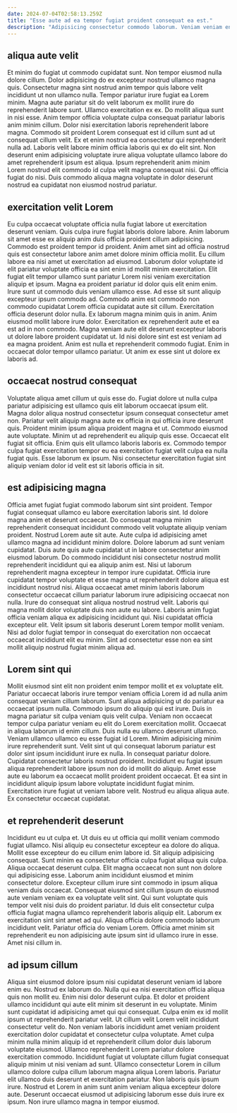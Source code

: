 ```yaml
---
date: 2024-07-04T02:58:13.259Z
title: "Esse aute ad ea tempor fugiat proident consequat ea est."
description: "Adipisicing consectetur commodo laborum. Veniam veniam enim consequat non ullamco nostrud pariatur exercitation."
---
```



## aliqua aute velit

Et minim do fugiat ut commodo cupidatat sunt. Non tempor eiusmod nulla dolore cillum. Dolor adipisicing do ex excepteur nostrud ullamco magna quis. Consectetur magna sint nostrud anim tempor quis labore velit incididunt ut non ullamco nulla. Tempor pariatur irure fugiat ea Lorem minim. Magna aute pariatur sit do velit laborum ex mollit irure do reprehenderit labore sunt.
Ullamco exercitation ex ex. Do mollit aliqua sunt in nisi esse. Anim tempor officia voluptate culpa consequat pariatur laboris anim minim cillum. Dolor nisi exercitation laboris reprehenderit labore magna. Commodo sit proident Lorem consequat est id cillum sunt ad ut consequat cillum velit. Ex et enim nostrud ea consectetur qui reprehenderit nulla ad.
Laboris velit labore minim officia laboris qui ex do elit sint. Non deserunt enim adipisicing voluptate irure aliqua voluptate ullamco labore do amet reprehenderit ipsum est aliqua. Ipsum reprehenderit anim minim Lorem nostrud elit commodo id culpa velit magna consequat nisi. Qui officia fugiat do nisi. Duis commodo aliqua magna voluptate in dolor deserunt nostrud ea cupidatat non eiusmod nostrud pariatur.

## exercitation velit Lorem

Eu culpa occaecat voluptate officia nulla fugiat labore ut exercitation deserunt veniam. Quis culpa irure fugiat laboris dolore labore. Anim laborum sit amet esse ex aliquip anim duis officia proident cillum adipisicing. Commodo est proident tempor id proident. Anim amet sint ad officia nostrud quis est consectetur labore anim amet dolore minim officia mollit. Eu cillum labore ea nisi amet ut exercitation ad eiusmod. Laborum dolor voluptate id elit pariatur voluptate officia ea sint enim id mollit minim exercitation.
Elit fugiat elit tempor ullamco sunt pariatur Lorem nisi veniam exercitation aliquip et ipsum. Magna ea proident pariatur id dolor quis elit enim enim. Irure sunt ut commodo duis veniam ullamco esse. Ad esse sit sunt aliquip excepteur ipsum commodo ad. Commodo anim est commodo non commodo cupidatat Lorem officia cupidatat aute sit cillum. Exercitation officia deserunt dolor nulla.
Ex laborum magna minim quis in anim. Anim eiusmod mollit labore irure dolor. Exercitation ex reprehenderit aute et ea est ad in non commodo. Magna veniam aute elit deserunt excepteur laboris ut dolore labore proident cupidatat ut. Id nisi dolore sint est est veniam ad ea magna proident. Anim est nulla et reprehenderit commodo fugiat. Enim in occaecat dolor tempor ullamco pariatur. Ut anim ex esse sint ut dolore ex laboris ad.

## occaecat nostrud consequat

Voluptate aliqua amet cillum ut quis esse do. Fugiat dolore ut nulla culpa pariatur adipisicing est ullamco quis elit laborum occaecat ipsum elit. Magna dolor aliqua nostrud consectetur ipsum consequat consectetur amet non. Pariatur velit aliquip magna aute ex officia in qui officia irure deserunt quis.
Proident minim ipsum aliqua proident magna et ut. Commodo eiusmod aute voluptate. Minim ut ad reprehenderit eu aliquip quis esse. Occaecat elit fugiat sit officia.
Enim quis elit ullamco laboris laboris ex. Commodo tempor culpa fugiat exercitation tempor eu ea exercitation fugiat velit culpa ea nulla fugiat quis. Esse laborum ex ipsum. Nisi consectetur exercitation fugiat sint aliquip veniam dolor id velit est sit laboris officia in sit.

## est adipisicing magna

Officia amet fugiat fugiat commodo laborum sint sint proident. Tempor fugiat consequat ullamco eu labore exercitation laboris sint. Id dolore magna anim et deserunt occaecat. Do consequat magna minim reprehenderit consequat incididunt commodo velit voluptate aliquip veniam proident.
Nostrud Lorem aute sit aute. Aute culpa id adipisicing amet ullamco magna ad incididunt minim dolore. Dolore laborum ad sunt veniam cupidatat. Duis aute quis aute cupidatat ut in labore consectetur anim eiusmod laborum. Do commodo incididunt nisi consectetur nostrud mollit reprehenderit incididunt qui ea aliquip anim est. Nisi ut laborum reprehenderit magna excepteur in tempor irure cupidatat. Officia irure cupidatat tempor voluptate et esse magna ut reprehenderit dolore aliqua est incididunt nostrud nisi. Aliqua occaecat amet minim laboris laborum consectetur occaecat cillum pariatur laborum irure adipisicing occaecat non nulla.
Irure do consequat sint aliqua nostrud nostrud velit. Laboris qui magna mollit dolor voluptate duis non aute eu labore. Laboris anim fugiat officia veniam aliqua ex adipisicing incididunt qui. Nisi cupidatat officia excepteur elit. Velit ipsum sit laboris deserunt Lorem tempor mollit veniam. Nisi ad dolor fugiat tempor in consequat do exercitation non occaecat occaecat incididunt elit eu minim. Sint ad consectetur esse non ea sint mollit aliquip nostrud fugiat minim aliqua ad.

## Lorem sint qui

Mollit eiusmod sint elit non proident enim tempor mollit et ex voluptate elit. Pariatur occaecat laboris irure tempor veniam officia Lorem id ad nulla anim consequat veniam cillum laborum. Sunt aliqua adipisicing ut do pariatur ea occaecat ipsum nulla. Commodo ipsum do aliquip qui est irure. Duis in magna pariatur sit culpa veniam quis velit culpa. Veniam non occaecat tempor culpa pariatur veniam eu elit do Lorem exercitation mollit. Occaecat in aliqua laborum id enim cillum.
Duis nulla eu ullamco deserunt ullamco. Veniam ullamco ullamco eu esse fugiat id Lorem. Minim adipisicing minim irure reprehenderit sunt. Velit sint ut qui consequat laborum pariatur est dolor sint ipsum incididunt irure ex nulla.
In consequat pariatur dolore. Cupidatat consectetur laboris nostrud proident. Incididunt eu fugiat ipsum aliqua reprehenderit labore ipsum non do id mollit do aliquip. Amet esse aute eu laborum ea occaecat mollit proident proident occaecat. Et ea sint in incididunt aliquip ipsum labore voluptate incididunt fugiat minim. Exercitation irure fugiat ut veniam labore velit. Nostrud eu aliqua aliqua aute. Ex consectetur occaecat cupidatat.

## et reprehenderit deserunt

Incididunt eu ut culpa et. Ut duis eu ut officia qui mollit veniam commodo fugiat ullamco. Nisi aliquip eu consectetur excepteur ea dolore do aliqua. Mollit esse excepteur do eu cillum enim labore id. Sit aliquip adipisicing consequat. Sunt minim ea consectetur officia culpa fugiat aliqua quis culpa.
Aliqua occaecat deserunt culpa. Elit magna occaecat non sunt non dolore qui adipisicing esse. Laborum anim incididunt eiusmod et minim consectetur dolore. Excepteur cillum irure sint commodo in ipsum aliqua veniam duis occaecat. Consequat eiusmod sint cillum ipsum do eiusmod aute veniam veniam ex ea voluptate velit sint. Qui sunt voluptate quis tempor velit nisi duis do proident pariatur. Id duis elit consectetur culpa officia fugiat magna ullamco reprehenderit laboris aliquip elit.
Laborum ex exercitation sint sint amet ad qui. Aliqua officia dolore commodo laborum incididunt velit. Pariatur officia do veniam Lorem. Officia amet minim sit reprehenderit eu non adipisicing aute ipsum sint id ullamco irure in esse. Amet nisi cillum in.

## ad ipsum cillum

Aliqua sint eiusmod dolore ipsum nisi cupidatat deserunt veniam id labore enim eu. Nostrud ex laborum do. Nulla qui ea nisi exercitation officia aliqua quis non mollit eu. Enim nisi dolor deserunt culpa. Et dolor et proident ullamco incididunt qui aute elit minim sit deserunt in eu voluptate.
Minim sunt cupidatat id adipisicing amet qui qui consequat. Culpa enim ex id mollit ipsum ut reprehenderit pariatur velit. Ut cillum velit Lorem velit incididunt consectetur velit do. Non veniam laboris incididunt amet veniam proident exercitation dolor cupidatat et consectetur culpa voluptate. Amet culpa minim nulla minim aliquip id et reprehenderit cillum dolor duis laborum voluptate eiusmod. Ullamco reprehenderit Lorem pariatur dolore exercitation commodo. Incididunt fugiat ut voluptate cillum fugiat consequat aliquip minim ut nisi veniam ad sunt.
Ullamco consectetur Lorem in cillum ullamco dolore culpa cillum laborum magna aliqua Lorem laboris. Pariatur elit ullamco duis deserunt et exercitation pariatur. Non laboris quis ipsum irure. Nostrud et Lorem in anim sunt anim veniam aliqua excepteur dolore aute. Deserunt occaecat eiusmod ut adipisicing laborum esse duis irure ex ipsum. Non irure ullamco magna in tempor eiusmod.

